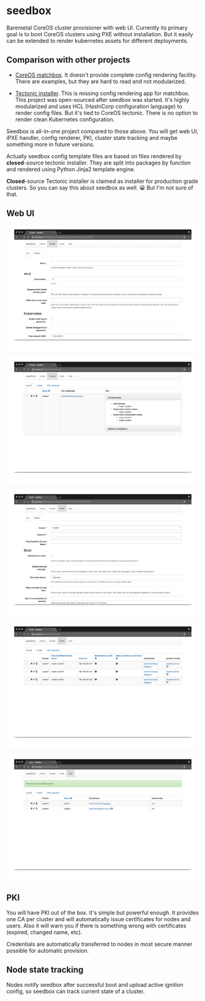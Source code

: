 # seedbox

Baremetal CoreOS cluster provisioner with web UI. Currently its primary goal is to boot CoreOS
clusters using PXE without installation. But it easily can be extended to render kubernetes assets for
different deployments.


## Comparison with other projects

* [CoreOS matchbox](https://github.com/coreos/matchbox). It doesn't provide complete config rendering facility.
  There are examples, but they are hard to read and not modularized.

* [Tectonic installer](https://github.com/coreos/tectonic-installer). This is missing config rendering app
  for matchbox. This project was open-sourced after seedbox was started. It's highly modularized
  and uses HCL (HashiCorp configuration language) to render config files. But it's tied to CoreOS tectonic.
  There is no option to render clean Kubernetes configuration.

Seedbox is all-in-one project compared to those above. You will get web UI, iPXE handler, config renderer, PKI,
cluster state tracking and maybe something more in future versions.

Actually seedbox config template files are based on files rendered by **closed**-source tectonic installer.
They are split into packages by function and rendered using Python Jinja2 template engine.

**Closed**-source Tectonic installer is claimed as installer for production grade clusters. So you can
say this about seedbox as well. 😀 But I'm not sure of that.


## Web UI

![](docs/img/cluster-create.png)

![](docs/img/cluster-list.png)

![](docs/img/node-create.png)

![](docs/img/node-list.png)

![](docs/img/user-list.png)


## PKI

You will have PKI out of the box. It's simple but powerful enough. It provides one CA per cluster and will
automatically issue certificates for nodes and users. Also it will warn you if there is something
wrong with certificates (expired, changed name, etc).

Credentials are automatically transferred to nodes in most secure manner possible for automatic provision.


## Node state tracking

Nodes notify seedbox after successful boot and upload active ignition config, so seedbox can track
current state of a cluster.
